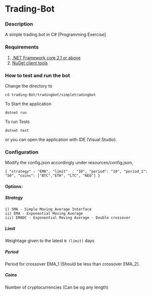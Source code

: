 # Trading-Bot

### Description
A simple trading bot in C# [Programming Exercise]

### Requirements

1. [.NET Framework core 2.1 or above](https://www.microsoft.com/net/download)
2. [NuGet client tools](https://www.microsoft.com/en-us/nuget/install-nuget-client-tools)

### How to test and run the bot

Change the directory to 

`cd trading-Bot/tradingbot/simpletradingbot`

To Start the application

 `dotnet run`
 
To run Tests

 `dotnet test`
 
or you can open the application with IDE (Visual Studio).


### Configuration 

Modify the config.json accordingly under resources/config.json,

`{
    "strategy" : "EMA",
    "limit"  : "10",
    "period": "10",
    "period_1": "50",
    "coins": ["BTC","ETH", "LTC", "NEO"] }`
  
 #### Options:
 ##### Strategy
    i) SMA - Simple Moving Average Interface
    ii) EMA - Exponential Moving Average
    iii) EMADC - Exponential Moving Average - Double crossover
    
 ##### Limit
  Weightage given to the latest `N (limit)` days
  
 ##### Period
  
  Period for crossover EMA_1 (Should be less than crossover EMA_2).
  
 ##### Coins
  
  Number of cryptocurrencies (Can be og any length)
    
 
 
